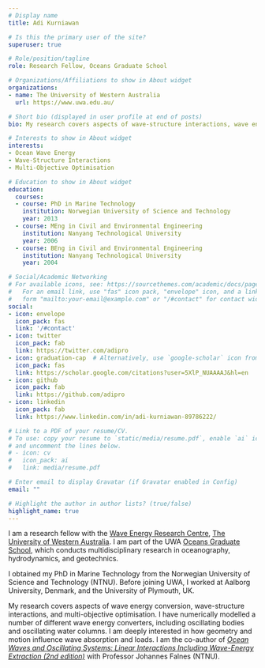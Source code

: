 ```yaml
---
# Display name
title: Adi Kurniawan

# Is this the primary user of the site?
superuser: true

# Role/position/tagline
role: Research Fellow, Oceans Graduate School 

# Organizations/Affiliations to show in About widget
organizations:
- name: The University of Western Australia
  url: https://www.uwa.edu.au/

# Short bio (displayed in user profile at end of posts)
bio: My research covers aspects of wave-structure interactions, wave energy conversion, and multi-objective optimisation. 

# Interests to show in About widget
interests:
- Ocean Wave Energy
- Wave-Structure Interactions 
- Multi-Objective Optimisation

# Education to show in About widget
education:
  courses:
  - course: PhD in Marine Technology
    institution: Norwegian University of Science and Technology
    year: 2013
  - course: MEng in Civil and Environmental Engineering
    institution: Nanyang Technological University
    year: 2006
  - course: BEng in Civil and Environmental Engineering
    institution: Nanyang Technological University
    year: 2004

# Social/Academic Networking
# For available icons, see: https://sourcethemes.com/academic/docs/page-builder/#icons
#   For an email link, use "fas" icon pack, "envelope" icon, and a link in the
#   form "mailto:your-email@example.com" or "/#contact" for contact widget.
social:
- icon: envelope
  icon_pack: fas
  link: '/#contact'
- icon: twitter
  icon_pack: fab
  link: https://twitter.com/adipro
- icon: graduation-cap  # Alternatively, use `google-scholar` icon from `ai` icon pack
  icon_pack: fas
  link: https://scholar.google.com/citations?user=5XlP_NUAAAAJ&hl=en
- icon: github
  icon_pack: fab
  link: https://github.com/adipro
- icon: linkedin
  icon_pack: fab
  link: https://www.linkedin.com/in/adi-kurniawan-89786222/

# Link to a PDF of your resume/CV.
# To use: copy your resume to `static/media/resume.pdf`, enable `ai` icons in `params.toml`, 
# and uncomment the lines below.
# - icon: cv
#   icon_pack: ai
#   link: media/resume.pdf

# Enter email to display Gravatar (if Gravatar enabled in Config)
email: ""

# Highlight the author in author lists? (true/false)
highlight_name: true
---
```


I am a research fellow with the [Wave Energy Research Centre](https://marineresearch-gs.com/wave-energy-research-centre/), [The University of Western Australia](https://www.uwa.edu.au/home). I am part of the UWA [Oceans Graduate School](https://www.uwa.edu.au/schools/oceans), which conducts multidisciplinary research in oceanography, hydrodynamics, and geotechnics.

I obtained my PhD in Marine Technology from the Norwegian University of Science and Technology (NTNU). Before joining UWA, I worked at Aalborg University, Denmark, and the University of Plymouth, UK. 

My research covers aspects of wave energy conversion, wave-structure interactions, and multi-objective optimisation. I have numerically modelled a number of different wave energy converters, including oscillating bodies and oscillating water columns. I am deeply interested in how geometry and motion influence wave absorption and loads. I am the co-author of [_Ocean Waves and Oscillating Systems: Linear Interactions Including Wave-Energy Extraction (2nd edition)_](https://doi.org/10.1017/9781108674812) with Professor Johannes Falnes (NTNU).

<!-- {{< icon name="download" pack="fas" >}} Download my {{< staticref "media/demo_resume.pdf" "newtab" >}}resumé{{< /staticref >}}. -->
